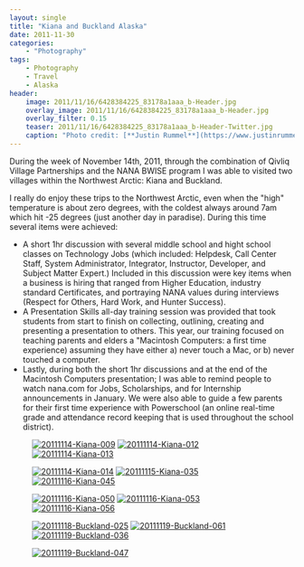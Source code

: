 ```yaml
---
layout: single
title: "Kiana and Buckland Alaska"
date: 2011-11-30
categories:
    - "Photography"
tags:
    - Photography
    - Travel
    - Alaska
header:
    image: 2011/11/16/6428384225_83178a1aaa_b-Header.jpg
    overlay_image: 2011/11/16/6428384225_83178a1aaa_b-Header.jpg
    overlay_filter: 0.15
    teaser: 2011/11/16/6428384225_83178a1aaa_b-Header-Twitter.jpg 		# Shrink image to 575 width
    caption: "Photo credit: [**Justin Rummel**](https://www.justinrummel.com)"
---
```


During the week of November 14th, 2011, through the combination of Qivliq Village Partnerships and the NANA BWISE program I was able to visited two villages within the Northwest Arctic: Kiana and Buckland.

I really do enjoy these trips to the Northwest Arctic, even when the "high" temperature is about zero degrees, with the coldest always around 7am which hit -25 degrees (just another day in paradise). During this time several items were achieved:

- A short 1hr discussion with several middle school and hight school classes on Technology Jobs (which included: Helpdesk, Call Center Staff, System Administrator, Integrator, Instructor, Developer, and Subject Matter Expert.) Included in this discussion were key items when a business is hiring that ranged from Higher Education, industry standard Certificates, and portraying NANA values during interviews (Respect for Others, Hard Work, and Hunter Success).
- A Presentation Skills all-day training session was provided that took students from start to finish on collecting, outlining, creating and presenting a presentation to others. This year, our training focused on teaching parents and elders a "Macintosh Computers: a first time experience) assuming they have either a) never touch a Mac, or b) never touched a computer.
- Lastly, during both the short 1hr discussions and at the end of the Macintosh Computers presentation; I was able to remind people to watch nana.com for Jobs, Scholarships, and for Internship announcements in January. We were also able to guide a few parents for their first time experience with Powerschool (an online real-time grade and attendance record keeping that is used throughout the school district).

<figure class="third">
<a href="https://www.flickr.com/photos/justinrummel/6428392811/"><img src="https://farm7.static.flickr.com/6053/6428392811_4fefb3e4fa_m.jpg" title="20111114-Kiana-009" /></a>
<a href="https://www.flickr.com/photos/justinrummel/6428391893/"><img src="https://farm8.static.flickr.com/7141/6428391893_eb76488e2a_m.jpg" title="20111114-Kiana-012" /></a>
<a href="https://www.flickr.com/photos/justinrummel/6428390815/"><img src="https://farm8.static.flickr.com/7009/6428390815_7510c3ed25_m.jpg" title="20111114-Kiana-013" /></a>
</figure>
<figure class="third">
<a href="https://www.flickr.com/photos/justinrummel/6428389919/"><img src="https://farm8.static.flickr.com/7019/6428389919_b687b16b49_m.jpg" title="20111114-Kiana-014" /></a>
<a href="https://www.flickr.com/photos/justinrummel/6428388757/"><img src="https://farm8.static.flickr.com/7006/6428388757_4eb12ac01d_m.jpg" title="20111115-Kiana-035" /></a>
<a href="https://www.flickr.com/photos/justinrummel/6428386929/"><img src="https://farm7.static.flickr.com/6233/6428386929_2b3c8f39ef_m.jpg" title="20111116-Kiana-045" /></a>
</figure>
<figure class="third">
<a href="https://www.flickr.com/photos/justinrummel/6428385867/"><img src="https://farm7.static.flickr.com/6053/6428385867_3326114dea_m.jpg" title="20111116-Kiana-050" /></a>
<a href="https://www.flickr.com/photos/justinrummel/6428385031/"><img src="https://farm8.static.flickr.com/7005/6428385031_b57fbbd08c_m.jpg" title="20111116-Kiana-053" /></a>
<a href="https://www.flickr.com/photos/justinrummel/6428384225/"><img src="https://farm8.static.flickr.com/7171/6428384225_83178a1aaa_m.jpg" title="20111116-Kiana-056" /></a>
</figure>
<figure class="third">
<a href="https://www.flickr.com/photos/justinrummel/6428403247/"><img src="https://farm8.static.flickr.com/7170/6428403247_1609ff248f_m.jpg" title="20111118-Buckland-025" /></a>
<a href="https://www.flickr.com/photos/justinrummel/6428403935/"><img src="https://farm8.static.flickr.com/7173/6428403935_2a60deb84f_m.jpg" title="20111119-Buckland-061" /></a>
<a href="https://www.flickr.com/photos/justinrummel/6428412831/"><img src="https://farm7.static.flickr.com/6111/6428412831_f65b263ab5_m.jpg" title="20111119-Buckland-036" /></a>
</figure>
<figure class="third">
<a href="https://www.flickr.com/photos/justinrummel/6428413817/"><img src="https://farm7.static.flickr.com/6031/6428413817_c1d5739aa0_m.jpg" title="20111119-Buckland-047" /></a>
</figure>
